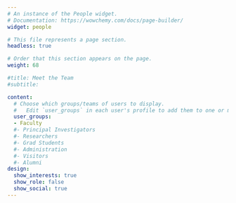 ```yaml
---
# An instance of the People widget.
# Documentation: https://wowchemy.com/docs/page-builder/
widget: people

# This file represents a page section.
headless: true

# Order that this section appears on the page.
weight: 68

#title: Meet the Team
#subtitle:

content:
  # Choose which groups/teams of users to display.
  #   Edit `user_groups` in each user's profile to add them to one or more of these groups.
  user_groups:
  - Faculty
  #- Principal Investigators
  #- Researchers
  #- Grad Students
  #- Administration
  #- Visitors
  #- Alumni
design:
  show_interests: true
  show_role: false
  show_social: true
---
```

